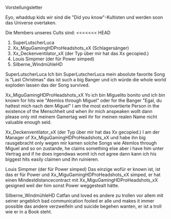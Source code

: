 Vorstellungsletter

Eyo, whaddup kids wir sind die "Did you know"-Kultisten und werden soon das Universe overtaken.

Die Members unseres Cults sind:
<<<<<<< HEAD

1. SuperLutscherLuca
2. Xx_MiguGamingHDProHeadshots_xX (Schlagersänger)
3. Xx_Deckenventilator_xX (der Typ über mir hat das Xx gecopied.)
4. Louis Simpmer (der für Power simped)
5. Silberne_WindmühleHD

SuperLutscherLuca
Ich bin SuperLutscherLuca mein absolute favorite Song is "Last Christmas" das ist such a big Banger und ich würde die whole world exploden lassen das der Song survived.

Xx_MiguGamingHDProHeadshots_xX
Yo ich bin Miguelito bonito und ich bin known for hits wie "Atemlos through Miguel" oder for the Banger "Egal, du hattest mich nach dem Miguel"
I am the most extrovertierte Person in the existence of the Menschheit und when ihr mich anspeaken wollt dann please only mit meinem Gamertag weil ihr for meinen realen Name nicht valuable enough seid.

Xx_Deckenventilator_xX (der Typ über mir hat das Xx gecopied.)
I am der Manager of Xx_MiguGamingHDProHeadshots_xX und habe ihn big rausgebracht only wegen mir kamen solche Songs wie Atemlos through Miguel and so on zustande, he claims something else aber i have him unter Vertrag and if he does irgendwas womit ich not agree dann kann ich his biggest hits easily claimen und ihn ruinieren.

Louis Simpmer (der für Power simped)
Das einzige wofür er known ist, ist das er für Power und Xx_MiguGamingHDProHeadshots_xX simped, er hat einen Mindestdistancecontract mit Xx_MiguGamingHDProHeadshots_xX gesigned weil der him sonst Power weggestealt hätte.

Silberne_WindmühleHD
Catfan und loved es andere zu trollen vor allem mit seiner angeblich bad communication fooled er alle und makes it immer possible das andere verzweifeln und suicide begehen wanten, er ist a troll wie er in a Book steht.
